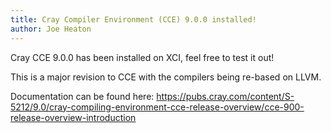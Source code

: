```yaml
---
title: Cray Compiler Environment (CCE) 9.0.0 installed!
author: Joe Heaton
---
```


Cray CCE 9.0.0 has been installed on XCI, feel free to test it out!

This is a major revision to CCE with the compilers being re-based on LLVM.

Documentation can be found here: <https://pubs.cray.com/content/S-5212/9.0/cray-compiling-environment-cce-release-overview/cce-900-release-overview-introduction>
